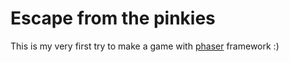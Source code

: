 # Escape from the pinkies

This is my very first try to make a game with [phaser](http://phaser.io/) framework :)
